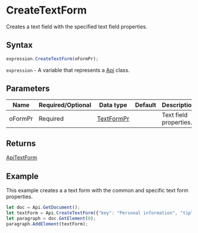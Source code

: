 # CreateTextForm

Creates a text field with the specified text field properties.

## Syntax

```javascript
expression.CreateTextForm(oFormPr);
```

`expression` - A variable that represents a [Api](../Api.md) class.

## Parameters

| **Name** | **Required/Optional** | **Data type** | **Default** | **Description** |
| ------------- | ------------- | ------------- | ------------- | ------------- |
| oFormPr | Required | [TextFormPr](../../Enumeration/TextFormPr.md) |  | Text field properties. |

## Returns

[ApiTextForm](../../ApiTextForm/ApiTextForm.md)

## Example

This example creates a a text form with the common and specific text form properties.

```javascript editor-
let doc = Api.GetDocument();
let textForm = Api.CreateTextForm({"key": "Personal information", "tip": "Enter your first name", "required": true, "placeholder": "First name", "comb": true, "maxCharacters": 10, "cellWidth": 3, "multiLine": false, "autoFit": false});
let paragraph = doc.GetElement(0);
paragraph.AddElement(textForm);
```
